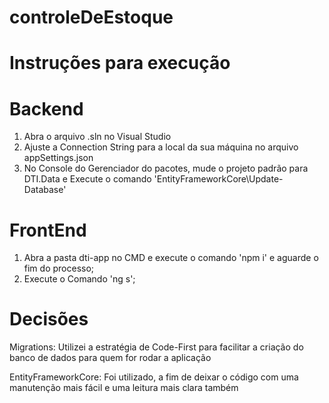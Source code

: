 # controleDeEstoque

# Instruções para execução

# Backend
1. Abra o arquivo .sln no Visual Studio
2. Ajuste a Connection String para a local da sua máquina no arquivo appSettings.json
3. No Console do Gerenciador do pacotes, mude o projeto padrão para DTI.Data e Execute o comando 'EntityFrameworkCore\Update-Database'

# FrontEnd
1. Abra a pasta dti-app no CMD e execute o comando 'npm i' e aguarde o fim do processo;
2. Execute o Comando 'ng s';


# Decisões

Migrations: Utilizei a estratégia de Code-First para facilitar a criação do banco de dados para quem for rodar a aplicação

EntityFrameworkCore: Foi utilizado, a fim de deixar o código com uma manutenção mais fácil e uma leitura mais clara também
